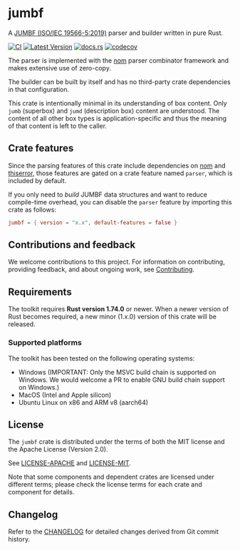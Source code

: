 # jumbf

A [JUMBF (ISO/IEC 19566-5:2019)] parser and builder written in pure Rust.

[![CI](https://github.com/scouten-adobe/jumbf-rs/actions/workflows/ci.yml/badge.svg)](https://github.com/scouten-adobe/jumbf-rs/actions/workflows/ci.yml)  [![Latest Version](https://img.shields.io/crates/v/jumbf.svg)](https://crates.io/crates/jumbf) [![docs.rs](https://img.shields.io/docsrs/)](https://docs.rs/jumbf/) [![codecov](https://codecov.io/gh/scouten-adobe/jumbf-rs/graph/badge.svg?token=di7n9t9B80)](https://codecov.io/gh/scouten-adobe/jumbf-rs)

The parser is implemented with the [nom] parser combinator framework and makes extensive use of zero-copy.

The builder can be built by itself and has no third-party crate dependencies in that configuration.

This crate is intentionally minimal in its understanding of box content. Only `jumb` (superbox) and `jumd` (description box) content are understood. The content of all other box types is application-specific and thus the meaning of that content is left to the caller.

## Crate features

Since the parsing features of this crate include dependencies on [nom] and [thiserror], those features are gated on a crate feature named `parser`, which is included by default.

If you only need to _build_ JUMBF data structures and want to reduce compile-time overhead, you can disable the `parser` feature by importing this crate as follows:

```toml
jumbf = { version = "x.x", default-features = false }
```

## Contributions and feedback

We welcome contributions to this project. For information on contributing, providing feedback, and about ongoing work, see [Contributing](./CONTRIBUTING.md).

## Requirements

The toolkit requires **Rust version 1.74.0** or newer. When a newer version of Rust becomes required, a new minor (1.x.0) version of this crate will be released.

### Supported platforms

The toolkit has been tested on the following operating systems:

* Windows (IMPORTANT: Only the MSVC build chain is supported on Windows. We would welcome a PR to enable GNU build chain support on Windows.)
* MacOS (Intel and Apple silicon)
* Ubuntu Linux on x86 and ARM v8 (aarch64)

## License

The `jumbf` crate is distributed under the terms of both the MIT license and the Apache License (Version 2.0).

See [LICENSE-APACHE](./LICENSE-APACHE) and [LICENSE-MIT](./LICENSE-MIT).

Note that some components and dependent crates are licensed under different terms; please check the license terms for each crate and component for details.

## Changelog

Refer to the [CHANGELOG](https://github.com/contentauth/c2pa-rs/blob/main/CHANGELOG.md) for detailed changes derived from Git commit history.

[JUMBF (ISO/IEC 19566-5:2019)]: https://www.iso.org/standard/73604.html
[nom]: https://github.com/rust-bakery/nom
[thiserror]: https://crates.io/crates/thiserror
